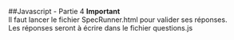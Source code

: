 ##Javascript - Partie 4
**Important**  
Il faut lancer le fichier SpecRunner.html pour valider ses réponses.  
Les réponses seront à écrire dans le fichier questions.js
